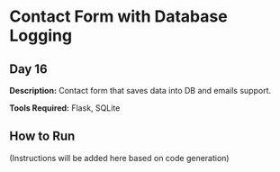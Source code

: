 # Contact Form with Database Logging

## Day 16

**Description:** Contact form that saves data into DB and emails support.

**Tools Required:** Flask, SQLite

## How to Run

(Instructions will be added here based on code generation)
